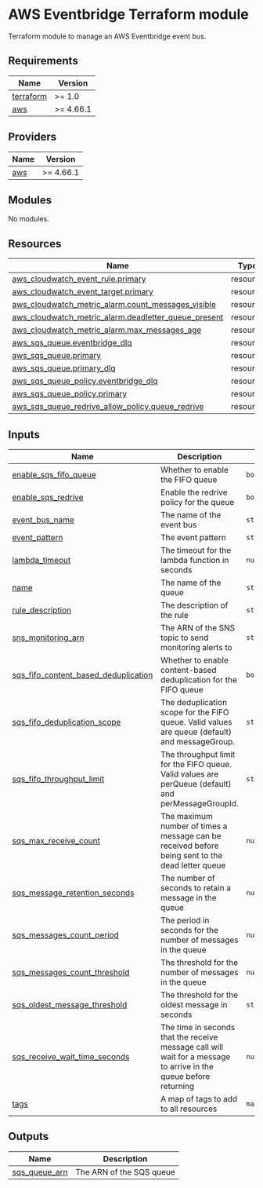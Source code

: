 # AWS Eventbridge Terraform module

Terraform module to manage an AWS Eventbridge event bus.
<!-- BEGIN_TF_DOCS -->
## Requirements

| Name | Version |
|------|---------|
| <a name="requirement_terraform"></a> [terraform](#requirement\_terraform) | >= 1.0 |
| <a name="requirement_aws"></a> [aws](#requirement\_aws) | >= 4.66.1 |

## Providers

| Name | Version |
|------|---------|
| <a name="provider_aws"></a> [aws](#provider\_aws) | >= 4.66.1 |

## Modules

No modules.

## Resources

| Name | Type |
|------|------|
| [aws_cloudwatch_event_rule.primary](https://registry.terraform.io/providers/hashicorp/aws/latest/docs/resources/cloudwatch_event_rule) | resource |
| [aws_cloudwatch_event_target.primary](https://registry.terraform.io/providers/hashicorp/aws/latest/docs/resources/cloudwatch_event_target) | resource |
| [aws_cloudwatch_metric_alarm.count_messages_visible](https://registry.terraform.io/providers/hashicorp/aws/latest/docs/resources/cloudwatch_metric_alarm) | resource |
| [aws_cloudwatch_metric_alarm.deadletter_queue_present](https://registry.terraform.io/providers/hashicorp/aws/latest/docs/resources/cloudwatch_metric_alarm) | resource |
| [aws_cloudwatch_metric_alarm.max_messages_age](https://registry.terraform.io/providers/hashicorp/aws/latest/docs/resources/cloudwatch_metric_alarm) | resource |
| [aws_sqs_queue.eventbridge_dlq](https://registry.terraform.io/providers/hashicorp/aws/latest/docs/resources/sqs_queue) | resource |
| [aws_sqs_queue.primary](https://registry.terraform.io/providers/hashicorp/aws/latest/docs/resources/sqs_queue) | resource |
| [aws_sqs_queue.primary_dlq](https://registry.terraform.io/providers/hashicorp/aws/latest/docs/resources/sqs_queue) | resource |
| [aws_sqs_queue_policy.eventbridge_dlq](https://registry.terraform.io/providers/hashicorp/aws/latest/docs/resources/sqs_queue_policy) | resource |
| [aws_sqs_queue_policy.primary](https://registry.terraform.io/providers/hashicorp/aws/latest/docs/resources/sqs_queue_policy) | resource |
| [aws_sqs_queue_redrive_allow_policy.queue_redrive](https://registry.terraform.io/providers/hashicorp/aws/latest/docs/resources/sqs_queue_redrive_allow_policy) | resource |

## Inputs

| Name | Description | Type | Default | Required |
|------|-------------|------|---------|:--------:|
| <a name="input_enable_sqs_fifo_queue"></a> [enable\_sqs\_fifo\_queue](#input\_enable\_sqs\_fifo\_queue) | Whether to enable the FIFO queue | `bool` | `false` | no |
| <a name="input_enable_sqs_redrive"></a> [enable\_sqs\_redrive](#input\_enable\_sqs\_redrive) | Enable the redrive policy for the queue | `bool` | `true` | no |
| <a name="input_event_bus_name"></a> [event\_bus\_name](#input\_event\_bus\_name) | The name of the event bus | `string` | n/a | yes |
| <a name="input_event_pattern"></a> [event\_pattern](#input\_event\_pattern) | The event pattern | `string` | n/a | yes |
| <a name="input_lambda_timeout"></a> [lambda\_timeout](#input\_lambda\_timeout) | The timeout for the lambda function in seconds | `number` | `30` | no |
| <a name="input_name"></a> [name](#input\_name) | The name of the queue | `string` | n/a | yes |
| <a name="input_rule_description"></a> [rule\_description](#input\_rule\_description) | The description of the rule | `string` | n/a | yes |
| <a name="input_sns_monitoring_arn"></a> [sns\_monitoring\_arn](#input\_sns\_monitoring\_arn) | The ARN of the SNS topic to send monitoring alerts to | `string` | `null` | no |
| <a name="input_sqs_fifo_content_based_deduplication"></a> [sqs\_fifo\_content\_based\_deduplication](#input\_sqs\_fifo\_content\_based\_deduplication) | Whether to enable content-based deduplication for the FIFO queue | `bool` | `false` | no |
| <a name="input_sqs_fifo_deduplication_scope"></a> [sqs\_fifo\_deduplication\_scope](#input\_sqs\_fifo\_deduplication\_scope) | The deduplication scope for the FIFO queue. Valid values are queue (default) and messageGroup. | `string` | `"queue"` | no |
| <a name="input_sqs_fifo_throughput_limit"></a> [sqs\_fifo\_throughput\_limit](#input\_sqs\_fifo\_throughput\_limit) | The throughput limit for the FIFO queue. Valid values are perQueue (default) and perMessageGroupId. | `string` | `"perQueue"` | no |
| <a name="input_sqs_max_receive_count"></a> [sqs\_max\_receive\_count](#input\_sqs\_max\_receive\_count) | The maximum number of times a message can be received before being sent to the dead letter queue | `number` | `10` | no |
| <a name="input_sqs_message_retention_seconds"></a> [sqs\_message\_retention\_seconds](#input\_sqs\_message\_retention\_seconds) | The number of seconds to retain a message in the queue | `number` | `345600` | no |
| <a name="input_sqs_messages_count_period"></a> [sqs\_messages\_count\_period](#input\_sqs\_messages\_count\_period) | The period in seconds for the number of messages in the queue | `number` | `60` | no |
| <a name="input_sqs_messages_count_threshold"></a> [sqs\_messages\_count\_threshold](#input\_sqs\_messages\_count\_threshold) | The threshold for the number of messages in the queue | `number` | `1` | no |
| <a name="input_sqs_oldest_message_threshold"></a> [sqs\_oldest\_message\_threshold](#input\_sqs\_oldest\_message\_threshold) | The threshold for the oldest message in seconds | `string` | `"60"` | no |
| <a name="input_sqs_receive_wait_time_seconds"></a> [sqs\_receive\_wait\_time\_seconds](#input\_sqs\_receive\_wait\_time\_seconds) | The time in seconds that the receive message call will wait for a message to arrive in the queue before returning | `number` | `20` | no |
| <a name="input_tags"></a> [tags](#input\_tags) | A map of tags to add to all resources | `map(string)` | `{}` | no |

## Outputs

| Name | Description |
|------|-------------|
| <a name="output_sqs_queue_arn"></a> [sqs\_queue\_arn](#output\_sqs\_queue\_arn) | The ARN of the SQS queue |
<!-- END_TF_DOCS -->